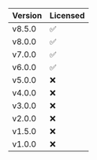 | Version | Licensed           |
| ------- | ------------------ |
| v8.5.0  | :white_check_mark: |
| v8.0.0  | :white_check_mark: |
| v7.0.0  | :white_check_mark: |
| v6.0.0  | :white_check_mark: |
| v5.0.0  | :x:                |
| v4.0.0  | :x:                |
| v3.0.0  | :x:                |
| v2.0.0  | :x:                |
| v1.5.0  | :x:                |
| v1.0.0  | :x:                |
